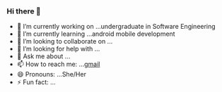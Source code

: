 ### Hi there 👋


- 🔭 I’m currently working on ...undergraduate in Software Engineering
- 🌱 I’m currently learning ...android mobile development
- 👯 I’m looking to collaborate on ...
- 🤔 I’m looking for help with ...
- 💬 Ask me about ...
- 📫 How to reach me: ...[gmail](sandaniuththara@gmail.com)
- 😄 Pronouns: ...She/Her
- ⚡ Fun fact: ...

